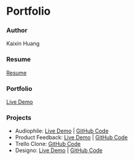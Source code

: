 # Portfolio

### Author
Kaixin Huang

### Resume
[Resume]([https://github.com/kaixin1528/portfolio_website/blob/main/resume.pdf](https://github.com/kaixin1528/portfolio/blob/main/Resume.pdf))

### Portfolio
[Live Demo](https://kaixin-huang-portfolio.netlify.app)

### Projects
- Audiophile: [Live Demo](https://kaixin-audiophile.netlify.app) | [GitHub Code](https://github.com/kaixin1528/audiophile-e-commerce)
- Product Feedback: [Live Demo](https://kaixin-product-feedback.netlify.app) | [GitHub Code](https://github.com/kaixin1528/product-feedback)
- Trello Clone: [GitHub Code](https://github.com/kaixin1528/trello-clone)
- Designo: [Live Demo](https://kaixin-designo.netlify.app) | [GitHub Code](https://github.com/kaixin1528/designo)
